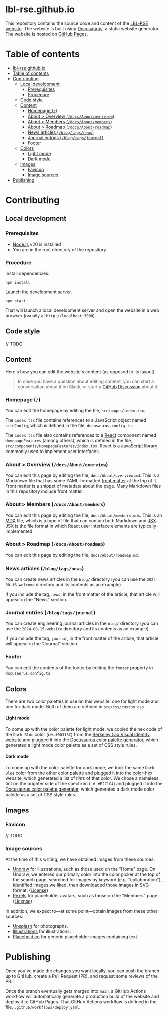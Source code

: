 # lbl-rse.github.io

This repository contains the source code and content of the [LBL-RSE website](https://lbl-rse.github.io).
The website is built using [Docusaurus](https://docusaurus.io/), a static website generator.
The website is hosted on [GitHub Pages](https://pages.github.com/).

# Table of contents

<!-- TOC -->
* [lbl-rse.github.io](#lbl-rsegithubio)
* [Table of contents](#table-of-contents)
* [Contributing](#contributing)
  * [Local development](#local-development)
    * [Prerequisites](#prerequisites)
    * [Procedure](#procedure)
  * [Code style](#code-style)
  * [Content](#content)
    * [Homepage (`/`)](#homepage-)
    * [About > Overview (`/docs/About/overview`)](#about--overview-docsaboutoverview)
    * [About > Members (`/docs/About/members`)](#about--members-docsaboutmembers)
    * [About > Roadmap (`/docs/About/roadmap`)](#about--roadmap-docsaboutroadmap)
    * [News articles (`/blog/tags/news`)](#news-articles-blogtagsnews)
    * [Journal entries (`/blog/tags/journal`)](#journal-entries-blogtagsjournal)
    * [Footer](#footer)
  * [Colors](#colors)
      * [Light mode](#light-mode)
      * [Dark mode](#dark-mode)
  * [Images](#images)
    * [Favicon](#favicon)
    * [Image sources](#image-sources)
* [Publishing](#publishing)
<!-- TOC -->

# Contributing

## Local development

### Prerequisites

- [Node.js](https://nodejs.org/) v20 is installed
- You are in the root directory of the repository

### Procedure

Install dependencies.

```shell
npm install
```

Launch the development server.

```shell
npm start
```

That will launch a local development server and open the website in a web browser (usually at `http://localhost:3000`).

## Code style

// TODO

## Content

Here's how you can edit the website's content (as opposed to its layout).

> In case you have a question about editing content, you can start a conversation about it on Slack,
> or start a [GitHub Discussion](https://github.com/lbl-rse/lbl-rse.github.io/discussions) about it.

### Homepage (`/`)

You can edit the homepage by editing the file, `src/pages/index.tsx`.

The `index.tsx` file contains references to a JavaScript object named `siteConfig`,
which is defined in the file, `docusaurus.config.ts`.

The `index.tsx` file also contains references to a [React](https://react.dev/) component named `HomepageFeatures`
(among others), which is defined in the file, `src/components/HomepageFeatures/index.tsx`.
React is a JavaScript library commonly used to implement user interfaces.

### About > Overview (`/docs/About/overview`)

You can edit this page by editing the file, `docs/About/overview.md`. This is a Markdown file that has some
YAML-formatted [front matter](https://docusaurus.io/docs/create-doc#doc-front-matter) at the top of it. Front matter
is a snippet of metadata about the page. Many Markdown files in this repository include front matter.

### About > Members (`/docs/About/members`)

You can edit this page by editing the file, `docs/About/members.mdx`. This is an [MDX](https://mdxjs.com/) file, which
is a type of file that can contain both Markdown and [JSX](https://en.wikipedia.org/wiki/JSX_(JavaScript)). JSX is the
file format in which React user interface elements are typically implemented.

### About > Roadmap (`/docs/About/roadmap`)

You can edit this page by editing the file, `docs/About/roadmap.md`.

### News articles (`/blog/tags/news`)

You can create news articles in the `blog/` directory (you can use the `2024-08-16-welcome` directory and its contents
as an example).

If you include the tag, `news`, in the front matter of the article,
that article will appear in the "News" section.

### Journal entries (`/blog/tags/journal`)

You can create engineering journal articles in the `blog/` directory (you can use the `2024-08-15-website` directory
and its contents as an example).

If you include the tag, `journal`, in the front matter of the article,
that article will appear in the "Journal" section.

### Footer

You can edit the contents of the footer by editing the `footer` property in `docusaurus.config.ts`.

## Colors

There are two color palettes in use on this website: one for light mode and one for dark mode.
Both of them are defined in `src/css/custom.css`

#### Light mode

To come up with the color palette for light mode, we copied the hex code of the `Dark Blue` color (i.e. `#00313C`) from
the [Berkeley Lab Visual Identity website](https://creative.lbl.gov/visual-identity/) and plugged it into
the [Docusaurus color palette generator](https://docusaurus.io/docs/styling-layout#styling-your-site-with-infima),
which generated a light mode color palette as a set of CSS style rules.

#### Dark mode

To come up with the color palette for dark mode, we took the same `Dark Blue` color from the other
color palette and plugged it into the [color-hex](https://www.color-hex.com/color/00313c) website, which generated a
list of _tints_ of that color. We chose a nameless tint on the brighter side of the spectrum (i.e. `#B2C1C4`) and
plugged it into
the [Docusaurus color palette generator](https://docusaurus.io/docs/styling-layout#styling-your-site-with-infima),
which generated a dark mode color palette as a set of CSS style rules.

## Images

### Favicon

// TODO

### Image sources

At the time of this writing, we have obtained images from these sources:

- [Undraw](https://undraw.co/search) for illustrations, such as those used on the "Home" page. On Undraw,
  we entered our primary color into the color picker at the top of the search page, searched
  for images by keyword (e.g. "collaboration"), identified images we liked, then downloaded those images in SVG format.
  ([License](https://undraw.co/license))
- [Pexels](https://www.pexels.com/) for placeholder avatars, such as those on the "Members" page.
  ([License](https://www.pexels.com/license/))

In addition, we expect to—at some point—obtain images from these other sources:

- [Unsplash](https://unsplash.com/) for photographs.
- [Illlustrations](https://illlustrations.co/) for illustrations.
- [Placehold.co](https://placehold.co/) for generic placeholder images containing text.

# Publishing

Once you've made the changes you want locally, you can push the branch up to GitHub, create a Pull Request (PR),
and request some reviews of the PR.

Once the branch eventually gets merged into `main`, a GitHub Actions workflow will automatically generate a
production build of the website and deploy it to GitHub Pages.
That GitHub Actions workflow is defined in the file, `.github/workflows/deploy.yaml`. 
